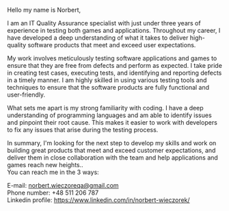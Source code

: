 Hello my name is Norbert,<br />

I am an IT Quality Assurance specialist with just under three years of experience in testing both games and applications. Throughout my career, I have developed a deep understanding of what it takes to deliver high-quality software products that meet and exceed user expectations.

My work involves meticulously testing software applications and games to ensure that they are free from defects and perform as expected. I take pride in creating test cases, executing tests, and identifying and reporting defects in a timely manner. I am highly skilled in using various testing tools and techniques to ensure that the software products are fully functional and user-friendly.

What sets me apart is my strong familiarity with coding. I have a deep understanding of programming languages and am able to identify issues and pinpoint their root cause. This makes it easier to work with developers to fix any issues that arise during the testing process.

In summary, I'm looking for the next step to develop my skills and work on building great products that meet and exceed customer expectations, and deliver them in close collaboration with the team and help applications and games reach new heights..<br />
You can reach me in the 3 ways:<br />

E-mail: norbert.wieczoreqa@gmail.com<br />
Phone number: +48 511 206 787<br />
Linkedin profile: https://www.linkedin.com/in/norbert-wieczorek/<br />
